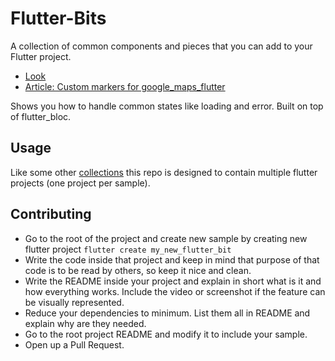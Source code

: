 # Flutter-Bits

A collection of common components and pieces that you can add to your Flutter project.

- [Look](https://github.com/infinum/Flutter-Bits/blob/master/look)
- [Article: Custom markers for google_maps_flutter](https://infinum.com/the-capsized-eight/creating-custom-markers-on-google-maps-in-flutter-apps)

Shows you how to handle common states like loading and error. Built on top of flutter_bloc.

## Usage

Like some other [collections](https://github.com/gskinnerTeam/flutter_vignettes) this repo is designed to contain multiple flutter projects (one project per sample).

## Contributing

- Go to the root of the project and create new sample by creating new flutter project `flutter create my_new_flutter_bit`
- Write the code inside that project and keep in mind that purpose of that code is to be read by others, so keep it nice and clean.
- Write the README inside your project and explain in short what is it and how everything works. Include the video or screenshot if the feature can be visually represented.
- Reduce your dependencies to minimum. List them all in README and explain why are they needed.
- Go to the root project README and modify it to include your sample.
- Open up a Pull Request.
